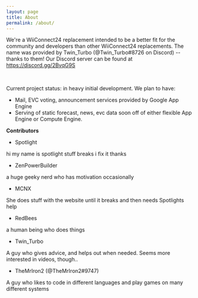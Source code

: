 ```yaml
---
layout: page
title: About
permalink: /about/
---
```

We're a WiiConnect24 replacement intended to be a better fit for the community and developers than other WiiConnect24 replacements. The name was provided by Twin_Turbo (@Twin_Turbo#8726 on Discord) -- thanks to them!
Our Discord server can be found at https://discord.gg/2BvqG9S  

<br>

Current project status: in heavy initial development.
We plan to have:
- Mail, EVC voting, announcement services provided by Google App Engine
- Serving of static forecast, news, evc data soon off of either flexible App Engine or Compute Engine.
   
 
 **Contributors**
 
  - Spotlight
  
  hi
my name is spotlight
stuff breaks
i fix it
thanks

  - ZenPowerBuilder
  
  a huge geeky nerd who has motivation occasionally
  
  - MCNX
  
  She does stuff with the website until it breaks and then needs Spotlights help
  
  - RedBees
  
  a human being who does things
  
  - Twin_Turbo

A guy who gives advice, and helps out when needed. Seems more interested in videos, though..

  - TheMrIron2 (@TheMrIron2#9747)
  
  A guy who likes to code in different languages and play games on many different systems
